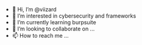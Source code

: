 - 👋 Hi, I’m @viizard
- 👀 I’m interested in cybersecurity and frameworks
- 🌱 I’m currently learning burpsuite
- 💞️ I’m looking to collaborate on ...
- 📫 How to reach me ...

<!---
viizard/viizard is a ✨ special ✨ repository because its `README.md` (this file) appears on your GitHub profile.
You can click the Preview link to take a look at your changes.
--->
